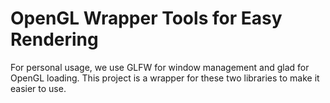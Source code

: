 # OpenGL Wrapper Tools for Easy Rendering

For personal usage, we use GLFW for window management and glad for OpenGL loading. This project is a wrapper for these two libraries to make it easier to use.